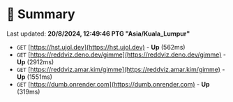 # 📖 Summary
Last updated: **20/8/2024, 12:49:46 PTG "Asia/Kuala_Lumpur"**

- `GET` [https://hst.ujol.dev](https://hst.ujol.dev) - **Up** (562ms)
- `GET` [https://reddviz.deno.dev/gimme](https://reddviz.deno.dev/gimme) - **Up** (2912ms)
- `GET` [https://reddviz.amar.kim/gimme](https://reddviz.amar.kim/gimme) - **Up** (1551ms)
- `GET` [https://dumb.onrender.com](https://dumb.onrender.com) - **Up** (319ms)
